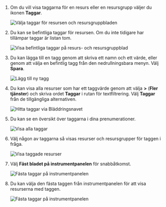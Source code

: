 1. Om du vill visa taggarna för en resurs eller en resursgrupp väljer du ikonen **Taggar**. 
   
     ![Välja taggar för resursen och resursgruppbladen](./media/resource-manager-tag-resources/select-tag-icon.png)
2. Du kan se befintliga taggar för resursen. Om du inte tidigare har tillämpar taggar är listan tom. 

     ![Visa befintliga taggar på resurs- och resursgruppblad](./media/resource-manager-tag-resources/existing-tags.png)
3. Du kan lägga till en tagg genom att skriva ett namn och ett värde, eller genom att välja en befintlig tagg från den nedrullningsbara menyn. Välj **Spara**.

     ![Lägg till ny tagg](./media/resource-manager-tag-resources/tag-resources.png)
3. Du kan visa alla resurser som har ett taggvärde genom att välja **>** (**Fler tjänster**) och skriva ordet **Taggar** i rutan för textfiltrering. Välj **Taggar** från de tillgängliga alternativen.
   
     ![Hitta taggar via Bläddringsnavet](./media/resource-manager-tag-resources/browse-tags.png)
4. Du kan se en översikt över taggarna i dina prenumerationer.
   
     ![Visa alla taggar](./media/resource-manager-tag-resources/tag-taxonomy.png)
5. Välj någon av taggarna så visas resurser och resursgrupper för taggen i fråga.
   
     ![Visa taggade resurser](./media/resource-manager-tag-resources/show-tagged-resources.png)
6. Välj **Fäst bladet på instrumentpanelen** för snabbåtkomst.
   
     ![Fästa taggar på instrumentpanelen](./media/resource-manager-tag-resources/pin-tag.png)
7. Du kan välja den fästa taggen från instrumentpanelen för att visa resurserna med taggen.

     ![Fästa taggar på instrumentpanelen](./media/resource-manager-tag-resources/show-pinned-tag.png)
